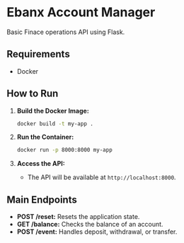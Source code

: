 # Ebanx Account Manager

Basic Finace operations API using Flask.

## Requirements

- Docker

## How to Run

1. **Build the Docker Image:**

    ```bash
    docker build -t my-app .
    ```

2. **Run the Container:**

    ```bash
    docker run -p 8000:8000 my-app
    ```

3. **Access the API:**

    - The API will be available at `http://localhost:8000`.

## Main Endpoints

- **POST /reset:** Resets the application state.
- **GET /balance:** Checks the balance of an account.
- **POST /event:** Handles deposit, withdrawal, or transfer.
